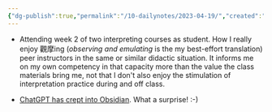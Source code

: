 ```yaml
---
{"dg-publish":true,"permalink":"/10-dailynotes/2023-04-19/","created":"","updated":""}
---
```


- Attending week 2 of two interpreting courses as student. How I really enjoy 觀摩ing (*observing and emulating* is the my best-effort translation) peer instructors in the same or similar didactic situation. It informs me on my own competency in that capacity more than the value the class materials bring me, not that I don't also enjoy the stimulation of interpretation practice during and off class.

- [ChatGPT has crept into Obsidian](https://www.youtube.com/watch?v=CxDlol_DDI8). What a surprise! :-)